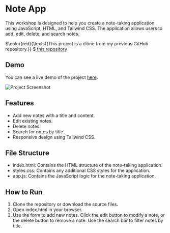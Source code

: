 # Note App
This workshop is designed to help you create a note-taking application using JavaScript, HTML, and Tailwind CSS. The application allows users to add, edit, delete, and search notes.

$\color{red}{\textsf{This project is a clone from my previous GitHub repository.}} $<a href="https://github.com/PharadolBrown/PortfolioJavascript/tree/main/Note" traget="_blank">  this repository</a>

## Demo
You can see a live demo of the project [here](https://pharadol.github.io/note-app-js/).

![Project Screenshot](https://img2.pic.in.th/pic/Screenshot-2024-07-08-161042.png)

## Features
- Add new notes with a title and content.
- Edit existing notes.
- Delete notes.
- Search for notes by title.
- Responsive design using Tailwind CSS.

## File Structure
- index.html: Contains the HTML structure of the note-taking application.
- styles.css: Contains any additional CSS styles for the application.
- app.js: Contains the JavaScript logic for the note-taking application.

## How to Run
1. Clone the repository or download the source files.
2. Open index.html in your browser.
3. Use the form to add new notes. Click the edit button to modify a note, or the delete button to remove a note. Use the search bar to filter notes by title.
